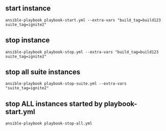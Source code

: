 

## start instance
```
ansible-playbook playbook-start.yml --extra-vars "build_tag=build123 suite_tag=ignite2"
```

## stop instance
```
ansible-playbook playbook-stop.yml --extra-vars "build_tag=build123 suite_tag=ignite2"
```

## stop all suite instances
```
ansible-playbook playbook-stop-suite.yml --extra-vars "suite_tag=ignite2"
```

## stop ALL instances started by playbook-start.yml
```
ansible-playbook playbook-stop-all.yml
```